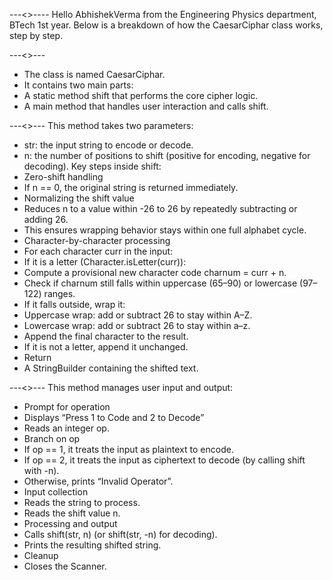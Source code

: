 ---<<Introduction>>----
Hello AbhishekVerma from the Engineering Physics department, BTech 1st year. Below is a breakdown of how the CaesarCiphar class works, step by step.

---<<Class Structure>>---
- The class is named CaesarCiphar.
- It contains two main parts:
- A static method shift that performs the core cipher logic.
- A main method that handles user interaction and calls shift.


---<<The Shift Method>>---
This method takes two parameters:
- str: the input string to encode or decode.
- n: the number of positions to shift (positive for encoding, negative for decoding).
Key steps inside shift:
- Zero-shift handling
- If n == 0, the original string is returned immediately.
- Normalizing the shift value
- Reduces n to a value within -26 to 26 by repeatedly subtracting or adding 26.
- This ensures wrapping behavior stays within one full alphabet cycle.
- Character-by-character processing
- For each character curr in the input:
- If it is a letter (Character.isLetter(curr)):
- Compute a provisional new character code charnum = curr + n.
- Check if charnum still falls within uppercase (65–90) or lowercase (97–122) ranges.
- If it falls outside, wrap it:
- Uppercase wrap: add or subtract 26 to stay within A–Z.
- Lowercase wrap: add or subtract 26 to stay within a–z.
- Append the final character to the result.
- If it is not a letter, append it unchanged.
- Return
- A StringBuilder containing the shifted text.


---<<The Main Method>>---
This method manages user input and output:
- Prompt for operation
- Displays “Press 1 to Code and 2 to Decode”
- Reads an integer op.
- Branch on op
- If op == 1, it treats the input as plaintext to encode.
- If op == 2, it treats the input as ciphertext to decode (by calling shift with -n).
- Otherwise, prints “Invalid Operator”.
- Input collection
- Reads the string to process.
- Reads the shift value n.
- Processing and output
- Calls shift(str, n) (or shift(str, -n) for decoding).
- Prints the resulting shifted string.
- Cleanup
- Closes the Scanner.


